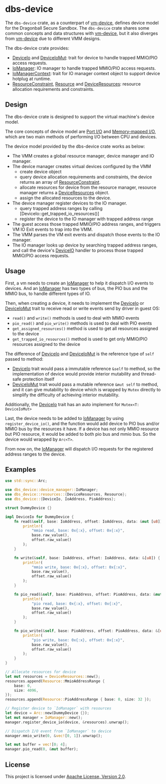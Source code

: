 # dbs-device

The `dbs-device` crate, as a counterpart of [vm-device], defines device model for the Dragonball Secure Sandbox.
The `dbs-device` crate shares some common concepts and data structures with [vm-device], but it also diverges from
[vm-device] due to different VMM designs.

The dbs-device crate provides:

- [DeviceIo] and [DeviceIoMut]: trait for device to handle trapped MMIO/PIO access requests.
- [IoManager]: IO manager to handle trapped MMIO/PIO access requests.
- [IoManagerContext]: trait for IO manager context object to support device hotplug at runtime.
- [ResourceConstraint], [Resource] and [DeviceResources]: resource allocation requirements and constraints.

## Design

The dbs-device crate is designed to support the virtual machine's device model.

The core concepts of device model are [Port I/O](https://wiki.osdev.org/I/O_Ports) and 
[Memory-mapped I/O](https://en.wikipedia.org/wiki/Memory-mapped_I/O),
which are two main methods of performing I/O between CPU and devices.

The device model provided by the dbs-device crate works as below:
- The VMM creates a global resource manager, device manager and IO manager.
- The device manager creates virtual devices configured by the VMM
    - create device object
    - query device allocation requirements and constraints, the device returns an array of [ResourceConstraint].
    - allocate resources for device from the resource manager, resource manager returns a [DeviceResources] object.
    - assign the allocated resources to the device.
 - The device manager register devices to the IO manager.
    - query trapped address ranges by calling [DeviceIo::get_trapped_io_resources()]
    - register the device to the IO manager with trapped address range
 - The guest access those trapped MMIO/PIO address ranges, and triggers VM IO Exit events to trap into the VMM.
 - The VMM parses the VM exit events and dispatch those events to the IO manager.
 - The IO manager looks up device by searching trapped address ranges, and call the device's [DeviceIO]
   handler to process those trapped MMIO/PIO access requests.

## Usage

First, a vm needs to create an [IoManager] to help it dispatch I/O events to devices.
And an [IoManager] has two types of bus, the PIO bus and the MMIO bus, to handle different types of IO.

Then, when creating a device, it needs to implement the [DeviceIo] or [DeviceIoMut] trait to receive read or write
events send by driver in guest OS:
- `read()` and `write()` methods is used to deal with MMIO events
- `pio_read()` and `pio_write()` methods is used to deal with PIO events
- `get_assigned_resources()` method is used to get all resources assigned to the device
- `get_trapped_io_resources()` method is used to get only MMIO/PIO resources assigned to the device

The difference of [DeviceIo] and [DeviceIoMut] is the reference type of `self` passed to method:
- [DeviceIo] trait would pass a immutable reference `&self` to method, so the implementation of device would provide
  interior mutability and thread-safe protection itself
- [DeviceIoMut] trait would pass a mutable reference `&mut self` to method, and it can give mutability to device
  which is wrapped by `Mutex` directly to simplify the difficulty of achieving interior mutability.
  
Additionally, the [DeviceIo] trait has an auto implement for `Mutex<T: DeviceIoMut>`

Last, the device needs to be added to [IoManager] by using `register_device_io()`, and the function would add device
to PIO bus and/or MMIO bus by the resources it have. If a device has not only MMIO resource but PIO resource,
it would be added to both pio bus and mmio bus. So the device would wrapped by `Arc<T>`.

From now on, the [IoManager] will dispatch I/O requests for the registered address ranges to the device.

## Examples


```rust
use std::sync::Arc;

use dbs_device::device_manager::IoManager;
use dbs_device::resources::{DeviceResources, Resource};
use dbs_device::{DeviceIo, IoAddress, PioAddress};

struct DummyDevice {}

impl DeviceIo for DummyDevice {
    fn read(&self, base: IoAddress, offset: IoAddress, data: &mut [u8]) {
        println!(
            "mmio read, base: 0x{:x}, offset: 0x{:x}",
            base.raw_value(),
            offset.raw_value()
        );
    }

    fn write(&self, base: IoAddress, offset: IoAddress, data: &[u8]) {
        println!(
            "mmio write, base: 0x{:x}, offset: 0x{:x}",
            base.raw_value(),
            offset.raw_value()
        );
    }

    fn pio_read(&self, base: PioAddress, offset: PioAddress, data: &mut [u8]) {
        println!(
            "pio read, base: 0x{:x}, offset: 0x{:x}",
            base.raw_value(),
            offset.raw_value()
        );
    }

    fn pio_write(&self, base: PioAddress, offset: PioAddress, data: &[u8]) {
        println!(
            "pio write, base: 0x{:x}, offset: 0x{:x}",
            base.raw_value(),
            offset.raw_value()
        );
    }
}

// Allocate resources for device
let mut resources = DeviceResources::new();
resources.append(Resource::MmioAddressRange {
    base: 0,
    size: 4096,
});
resources.append(Resource::PioAddressRange { base: 0, size: 32 });

// Register device to `IoManager` with resources
let device = Arc::new(DummyDevice {});
let mut manager = IoManager::new();
manager.register_device_io(device, &resources).unwrap();

// Dispatch I/O event from `IoManager` to device
manager.mmio_write(0, &vec![0, 1]).unwrap();

let mut buffer = vec![0; 4];
manager.pio_read(0, &mut buffer);
```

## License

This project is licensed under [Apache License, Version 2.0](http://www.apache.org/licenses/LICENSE-2.0).

[DeviceIo]: src/lib.rs
[DeviceIoMut]: src/lib.rs
[IoManager]: src/device_manager.rs
[IoManagerContext]: src/device_manager.rs
[ResourceConstraint]: src/resources.rs
[Resource]: src/resources.rs
[DeviceResources]: src/resources.rs
[vm-device]: https://github.com/rust-vmm/vm-device
